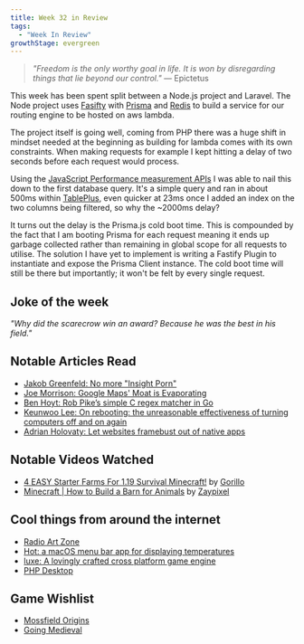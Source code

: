```yaml
---
title: Week 32 in Review
tags:
  - "Week In Review"
growthStage: evergreen
---
```


> _"Freedom is the only worthy goal in life. It is won by disregarding things that lie beyond our control."_
> — Epictetus

This week has been spent split between a Node.js project and Laravel. The Node project uses [Fasifty](https://www.fastify.io/) with [Prisma](https://www.prisma.io/) and [Redis](https://redis.io/) to build a service for our routing engine to be hosted on aws lambda.

The project itself is going well, coming from PHP there was a huge shift in mindset needed at the beginning as building for lambda comes with its own constraints. When making requests for example I kept hitting a delay of two seconds before each request would process.

Using the [JavaScript Performance measurement APIs](https://nodejs.org/api/perf_hooks.html#performance-measurement-apis) I was able to nail this down to the first database query. It's a simple query and ran in about 500ms within [TablePlus](https://tableplus.com/), even quicker at 23ms once I added an index on the two columns being filtered, so why the ~2000ms delay?

It turns out the delay is the Prisma.js cold boot time. This is compounded by the fact that I am booting Prisma for each request meaning it ends up garbage collected rather than remaining in global scope for all requests to utilise. The solution I have yet to implement is writing a Fastify Plugin to instantiate and expose the Prisma Client instance. The cold boot time will still be there but importantly; it won't be felt by every single request.

## Joke of the week
_"Why did the scarecrow win an award? Because he was the best in his field."_

## Notable Articles Read
- [Jakob Greenfeld: No more "Insight Porn"](https://jakobgreenfeld.com/insight-porn)
- [Joe Morrison: Google Maps' Moat is Evaporating](https://joemorrison.substack.com/p/google-maps-moat-is-evaporating)
- [Ben Hoyt: Rob Pike’s simple C regex matcher in Go](https://benhoyt.com/writings/rob-pike-regex/)
- [Keunwoo Lee: On rebooting: the unreasonable effectiveness of turning computers off and on again](https://keunwoo.com/notes/rebooting/)
- [Adrian Holovaty: Let websites framebust out of native apps](https://www.holovaty.com/writing/framebust-native-apps/)

## Notable Videos Watched
- [4 EASY Starter Farms For 1.19 Survival Minecraft!](https://www.youtube.com/watch?v=e0LqWbILLDY) by [Gorillo](https://www.youtube.com/c/Gorillo)
- [Minecraft | How to Build a Barn for Animals](https://www.youtube.com/watch?v=c0Xh6R98BIk) by [Zaypixel](https://www.youtube.com/c/Zaypixel)

## Cool things from around the internet
- [Radio Art Zone](https://radioart.zone/)
- [Hot: a macOS menu bar app for displaying temperatures](https://github.com/macmade/Hot)
- [luxe: A lovingly crafted cross platform game engine](https://luxeengine.com/)
- [PHP Desktop](https://github.com/cztomczak/phpdesktop)

## Game Wishlist
- [Mossfield Origins](https://store.steampowered.com/app/1836400/Mossfield_Origins/)
- [Going Medieval](https://store.steampowered.com/app/1029780/Going_Medieval/)
